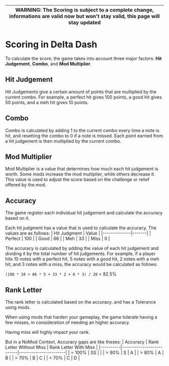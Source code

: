 | WARNING: The Scoring is subject to a complete change, informations are valid now but won't stay valid, this page will stay updated |
| --- |

# Scoring in Delta Dash

To calculate the score, the game takes into account three major factors: **Hit Judgement**, **Combo**, and **Mod Multiplier**.

## Hit Judgement
Hit Judgements give a certain amount of points that are multiplied by the current combo. For example, a perfect hit gives 100 points, a good hit gives 50 points, and a meh hit gives 10 points.

## Combo
Combo is calculated by adding 1 to the current combo every time a note is hit, and resetting the combo to 0 if a note is missed. Each point earned from a hit judgement is then multiplied by the current combo.

## Mod Multiplier
Mod Multiplier is a value that determines how much each hit judgement is worth. Some mods increase the mod multiplier, while others decrease it. This value is used to adjust the score based on the challenge or relief offered by the mod.

## Accuracy
The game register each individual hit judgement and calculate the accuracy based on it.

Each hit judgment has a value that is used to calculate the accuracy. The values are as follows:
| Hit Judgment | Value |
|--------------|-------|
| Perfect      | 100   |
| Good         | 66    |
| Meh          | 33    |
| Miss         | 0     |

The accuracy is calculated by adding the value of each hit judgement and dividing it by the total number of hit judgements. For example, if a player hits 10 notes with a perfect hit, 5 notes with a good hit, 2 notes with a meh hit, and 3 notes with a miss, the accuracy would be calculated as follows:

`(100 * 10 + 66 * 5 + 33 * 2 + 0 * 3) / 20` = 82.5%

## Rank Letter
The rank letter is calculated based on the accuracy. and has a Tolerance using mods.

When using mods that harden your gameplay, the game tolerate having a few misses, in consideration of needing an higher accuracy.

Having miss will highly impact your rank.

But in a NoMod Context, Accuracy gaps are like theses:
| Accuracy | Rank Letter Without Miss | Rank Letter With Miss |
|----------|--------------------------|-----------------------|
| = 100%     | SS                       |                     |
| > 90%      | S                        | A                   |
| > 80%      | A                        | B                    |
| > 70%      | B                        | C                    |
| < 70%      | C                        | D                    |

